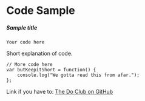 # Code Sample

##### Sample title
```
Your code here
```

Short explanation of code.
```
// More code here
var butKeepitShort = function() {
    console.log("We gotta read this from afar.");
};
```
Link if you have to: [The Do Club on GitHub](http://github.com/thedoclub/thedoclub)
